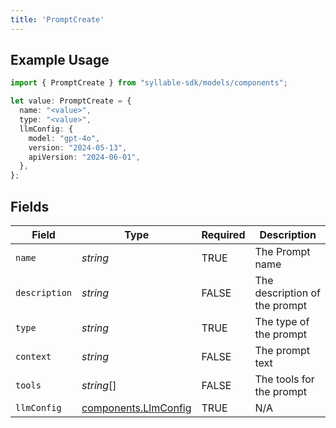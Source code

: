 ```yaml
---
title: 'PromptCreate'
---
```


## Example Usage

```typescript
import { PromptCreate } from "syllable-sdk/models/components";

let value: PromptCreate = {
  name: "<value>",
  type: "<value>",
  llmConfig: {
    model: "gpt-4o",
    version: "2024-05-13",
    apiVersion: "2024-06-01",
  },
};
```

## Fields

| Field                                                        | Type                                                         | Required                                                     | Description                                                  |
| ------------------------------------------------------------ | ------------------------------------------------------------ | ------------------------------------------------------------ | ------------------------------------------------------------ |
| `name`                                                       | *string*                                                     | TRUE                                           | The Prompt name                                              |
| `description`                                                | *string*                                                     | FALSE                                           | The description of the prompt                                |
| `type`                                                       | *string*                                                     | TRUE                                           | The type of the prompt                                       |
| `context`                                                    | *string*                                                     | FALSE                                           | The prompt text                                              |
| `tools`                                                      | *string*[]                                                   | FALSE                                           | The tools for the prompt                                     |
| `llmConfig`                                                  | [components.LlmConfig](/sdk-docs/models/components/llmconfig) | TRUE                                           | N/A                                                          |